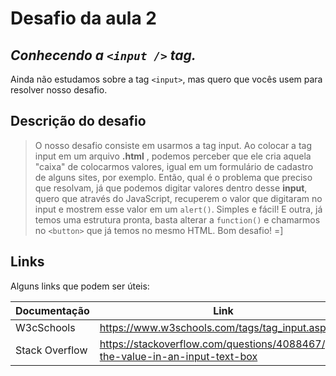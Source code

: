 # Desafio da aula 2
## _Conhecendo a `<input />` tag._

Ainda não estudamos sobre a tag `<input>`, mas quero que vocês usem para resolver nosso desafio.
## Descrição do desafio

> O nosso desafio consiste em usarmos a tag input. 
> Ao colocar a tag input em um arquivo **.html** , 
> podemos perceber que ele cria aquela "caixa" de colocarmos 
> valores, igual em um formulário de cadastro de alguns sites, por exemplo. 
> Então, qual é o problema que preciso que resolvam, já que podemos digitar
> valores dentro desse **input**, quero que através do JavaScript, recuperem 
> o valor que digitaram no input e mostrem esse valor em um `alert()`.
> Simples e fácil! E outra, já temos uma estrutura pronta, basta alterar a `function()`
> e chamarmos no `<button>` que já temos no mesmo HTML.
> Bom desafio! =]

## Links

Alguns links que podem ser úteis:

| Documentação | Link |
| ------ | ------ |
| W3cSchools | https://www.w3schools.com/tags/tag_input.asp |
| Stack Overflow | https://stackoverflow.com/questions/4088467/get-the-value-in-an-input-text-box |
